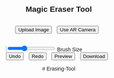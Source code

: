
<html lang="en">
<head>
  <meta charset="UTF-8" />
  <meta name="viewport" content="width=device-width, initial-scale=1.0" />
  <title>Magic Eraser App</title>
  <style>
    body {
      font-family: Arial, sans-serif;
      display: flex;
      flex-direction: column;
      align-items: center;
      justify-content: flex-start;
      margin: 0;
      padding: 0;
    }
    canvas, video, img {
      max-width: 100%;
      border: 1px solid #ccc;
      margin-top: 10px;
    }
    .controls, .mode-buttons {
      margin: 15px;
    }
    button {
      margin-right: 10px;
    }
    #preview {
      display: none;
    }
  </style>
</head>
<body>
  <h2>Magic Eraser Tool</h2>
  <div class="mode-buttons">
    <button onclick="chooseMode('upload')">Upload Image</button>
    <button onclick="chooseMode('ar')">Use AR Camera</button>
  </div>

  <div class="controls">
    <input type="file" id="fileInput" accept="image/*" style="display:none" />
    <video id="video" autoplay playsinline width="400" height="300" style="display:none;"></video>
    <button onclick="captureFromCamera()" id="captureBtn" style="display:none">Capture Photo</button>
    <canvas id="canvas" width="400" height="300"></canvas>
    <input type="range" min="5" max="50" value="20" id="brushSize" /> Brush Size
    <br />
    <button onclick="undo()">Undo</button>
    <button onclick="redo()">Redo</button>
    <button onclick="previewErased()">Preview</button>
    <button onclick="downloadImage()">Download</button>
  </div>

  <img id="preview" alt="Erased Preview" />

  <script>
    const canvas = document.getElementById("canvas");
    const ctx = canvas.getContext("2d");
    const brushSizeInput = document.getElementById("brushSize");
    const video = document.getElementById("video");
    const previewImg = document.getElementById("preview");

    let isErasing = false;
    let history = [];
    let redoStack = [];
    let mode = "upload";

    function chooseMode(selectedMode) {
      mode = selectedMode;
      if (mode === "upload") {
        document.getElementById("fileInput").click();
      } else {
        startCamera();
      }
    }

    document.getElementById("fileInput").addEventListener("change", (e) => {
      const file = e.target.files[0];
      if (!file) return;
      const reader = new FileReader();
      reader.onload = function (event) {
        const img = new Image();
        img.onload = function () {
          canvas.width = img.width;
          canvas.height = img.height;
          ctx.drawImage(img, 0, 0);
          saveState();
        };
        img.src = event.target.result;
      };
      reader.readAsDataURL(file);
    });

    function startCamera() {
      navigator.mediaDevices.getUserMedia({ video: true })
        .then((stream) => {
          video.srcObject = stream;
          video.style.display = "block";
          document.getElementById("captureBtn").style.display = "inline-block";
        });
    }

    function captureFromCamera() {
      ctx.drawImage(video, 0, 0, canvas.width, canvas.height);
      saveState();
      video.style.display = "none";
      document.getElementById("captureBtn").style.display = "none";
      const stream = video.srcObject;
      stream.getTracks().forEach(track => track.stop());
    }

    canvas.addEventListener("mousedown", (e) => {
      isErasing = true;
      erase(e);
    });

    canvas.addEventListener("mousemove", (e) => {
      if (isErasing) erase(e);
    });

    canvas.addEventListener("mouseup", () => {
      isErasing = false;
      saveState();
    });

    function erase(e) {
      const rect = canvas.getBoundingClientRect();
      const x = e.clientX - rect.left;
      const y = e.clientY - rect.top;
      const size = parseInt(brushSizeInput.value);
      ctx.clearRect(x - size / 2, y - size / 2, size, size);
    }

    function saveState() {
      history.push(canvas.toDataURL());
      redoStack = [];
    }

    function undo() {
      if (history.length > 1) {
        redoStack.push(history.pop());
        const img = new Image();
        img.onload = () => ctx.drawImage(img, 0, 0);
        img.src = history[history.length - 1];
      }
    }

    function redo() {
      if (redoStack.length > 0) {
        const next = redoStack.pop();
        history.push(next);
        const img = new Image();
        img.onload = () => ctx.drawImage(img, 0, 0);
        img.src = next;
      }
    }

    function previewErased() {
      previewImg.src = canvas.toDataURL("image/png");
      previewImg.style.display = "block";
    }

    function downloadImage() {
      const link = document.createElement("a");
      link.download = "erased-image.png";
      link.href = canvas.toDataURL();
      link.click();
    }
  </script>
</body>
</html># Erasing-Tool
